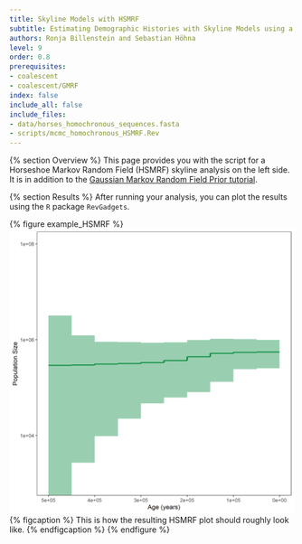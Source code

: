 ```yaml
---
title: Skyline Models with HSMRF
subtitle: Estimating Demographic Histories with Skyline Models using a Horsehoe Markov Random Field Prior
authors: Ronja Billenstein and Sebastian Höhna
level: 9
order: 0.8
prerequisites:
- coalescent
- coalescent/GMRF
index: false
include_all: false
include_files:
- data/horses_homochronous_sequences.fasta
- scripts/mcmc_homochronous_HSMRF.Rev
---
```


{% section Overview %}
This page provides you with the script for a Horseshoe Markov Random Field (HSMRF) skyline analysis on the left side.
It is in addition to the [Gaussian Markov Random Field Prior tutorial]({{base.url}}/tutorials/coalescent/GMRF).

{% section Results %}
After running your analysis, you can plot the results using the `R` package `RevGadgets`.

{% figure example_HSMRF %}
<img src="figures/horses_HSMRF.png" width="800">
{% figcaption %}
This is how the resulting HSMRF plot should roughly look like.
{% endfigcaption %}
{% endfigure %}
